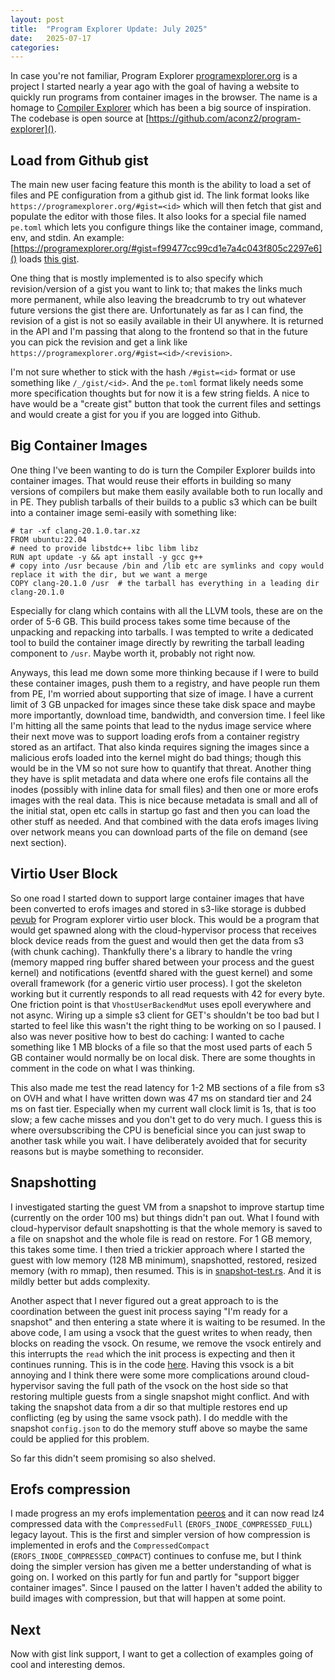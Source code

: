 ```yaml
---
layout: post
title:  "Program Explorer Update: July 2025"
date:   2025-07-17
categories:
---
```


In case you're not familiar, Program Explorer [programexplorer.org](https://programexplorer.org) is a project I started nearly a year ago with the goal of having a website to quickly run programs from container images in the browser. The name is a homage to [Compiler Explorer](https://godbolt.org) which has been a big source of inspiration. The codebase is open source at [https://github.com/aconz2/program-explorer]().

## Load from Github gist

The main new user facing feature this month is the ability to load a set of files and PE configuration from a github gist id. The link format looks like `https://programexplorer.org/#gist=<id>` which will then fetch that gist and populate the editor with those files. It also looks for a special file named `pe.toml` which lets you configure things like the container image, command, env, and stdin. An example: [https://programexplorer.org/#gist=f99477cc99cd1e7a4c043f805c2297e6]() loads [this gist](https://gist.github.com/aconz2/f99477cc99cd1e7a4c043f805c2297e6).

One thing that is mostly implemented is to also specify which revision/version of a gist you want to link to; that makes the links much more permanent, while also leaving the breadcrumb to try out whatever future versions the gist there are. Unfortunately as far as I can find, the revision of a gist is not so easily available in their UI anywhere. It is returned in the API and I'm passing that along to the frontend so that in the future you can pick the revision and get a link like `https://programexplorer.org/#gist=<id>/<revision>`.

I'm not sure whether to stick with the hash `/#gist=<id>` format or use something like `/_/gist/<id>`. And the `pe.toml` format likely needs some more specification thoughts but for now it is a few string fields. A nice to have would be a "create gist" button that took the current files and settings and would create a gist for you if you are logged into Github.

## Big Container Images

One thing I've been wanting to do is turn the Compiler Explorer builds into container images. That would reuse their efforts in building so many versions of compilers but make them easily available both to run locally and in PE. They publish tarballs of their builds to a public s3 which can be built into a container image semi-easily with something like:

```
# tar -xf clang-20.1.0.tar.xz
FROM ubuntu:22.04
# need to provide libstdc++ libc libm libz
RUN apt update -y && apt install -y gcc g++
# copy into /usr because /bin and /lib etc are symlinks and copy would replace it with the dir, but we want a merge
COPY clang-20.1.0 /usr  # the tarball has everything in a leading dir clang-20.1.0
```

Especially for clang which contains with all the LLVM tools, these are on the order of 5-6 GB. This build process takes some time because of the unpacking and repacking into tarballs. I was tempted to write a dedicated tool to build the container image directly by rewriting the tarball leading component to `/usr`. Maybe worth it, probably not right now.

Anyways, this lead me down some more thinking because if I were to build these container images, push them to a registry, and have people run them from PE, I'm worried about supporting that size of image. I have a current limit of 3 GB unpacked for images since these take disk space and maybe more importantly, download time, bandwidth, and conversion time. I feel like I'm hitting all the same points that lead to the nydus image service where their next move was to support loading erofs from a container registry stored as an artifact. That also kinda requires signing the images since a malicious erofs loaded into the kernel might do bad things; though this would be in the VM so not sure how to quantify that threat. Another thing they have is split metadata and data where one erofs file contains all the inodes (possibly with inline data for small files) and then one or more erofs images with the real data. This is nice because metadata is small and all of the initial stat, open etc calls in startup go fast and then you can load the other stuff as needed. And that combined with the data erofs images living over network means you can download parts of the file on demand (see next section).

## Virtio User Block

So one road I started down to support large container images that have been converted to erofs images and stored in s3-like storage is dubbed [pevub](https://github.com/aconz2/program-explorer/blob/82f5f7af9c6601b5d02450153a8df7dccd370d48/pevub/src/main.rs) for Program explorer virtio user block. This would be a program that would get spawned along with the cloud-hypervisor process that receives block device reads from the guest and would then get the data from s3 (with chunk caching). Thankfully there's a library to handle the vring (memory mapped ring buffer shared between your process and the guest kernel) and notifications (eventfd shared with the guest kernel) and some overall framework (for a generic virtio user process). I got the skeleton working but it currently responds to all read requests with 42 for every byte. One friction point is that `VhostUserBackendMut` uses epoll everywhere and not async. Wiring up a simple s3 client for GET's shouldn't be too bad but I started to feel like this wasn't the right thing to be working on so I paused. I also was never positive how to best do caching: I wanted to cache something like 1 MB blocks of a file so that the most used parts of each 5 GB container would normally be on local disk. There are some thoughts in comment in the code on what I was thinking.

This also made me test the read latency for 1-2 MB sections of a file from s3 on OVH and what I have written down was 47 ms on standard tier and 24 ms on fast tier. Especially when my current wall clock limit is 1s, that is too slow; a few cache misses and you don't get to do very much. I guess this is where oversubscribing the CPU is beneficial since you can just swap to another task while you wait. I have deliberately avoided that for security reasons but is maybe something to reconsider.

## Snapshotting

I investigated starting the guest VM from a snapshot to improve startup time (currently on the order 100 ms) but things didn't pan out. What I found with cloud-hypervisor default snapshotting is that the whole memory is saved to a file on snapshot and the whole file is read on restore. For 1 GB memory, this takes some time. I then tried a trickier approach where I started the guest with low memory (128 MB minimum), snapshotted, restored, resized memory (with ro mmap), then resumed. This is in [snapshot-test.rs](https://github.com/aconz2/program-explorer/blob/82f5f7af9c6601b5d02450153a8df7dccd370d48/perunner/src/snapshot-test.rs). And it is mildly better but adds complexity.

Another aspect that I never figured out a great approach to is the coordination between the guest init process saying "I'm ready for a snapshot" and then entering a state where it is waiting to be resumed. In the above code, I am using a vsock that the guest writes to when ready, then blocks on reading the vsock. On resume, we remove the vsock entirely and this interrupts the `read` which the init process is expecting and then it continues running. This is in the code [here](https://github.com/aconz2/program-explorer/blob/82f5f7af9c6601b5d02450153a8df7dccd370d48/peinit/src/main.rs#L304). Having this vsock is a bit annoying and I think there were some more complications around cloud-hypervisor saving the full path of the vsock on the host side so that restoring multiple guests from a single snapshot might conflict. And with taking the snapshot data from a dir so that multiple restores end up conflicting (eg by using the same vsock path). I do meddle with the snapshot `config.json` to do the memory stuff above so maybe the same could be applied for this problem.

So far this didn't seem promising so also shelved.

## Erofs compression

I made progress an my erofs implementation [peeros](https://github.com/aconz2/program-explorer/blob/82f5f7af9c6601b5d02450153a8df7dccd370d48/peerofs/src/disk.rs) and it can now read lz4 compressed data with the `CompressedFull` (`EROFS_INODE_COMPRESSED_FULL`) legacy layout. This is the first and simpler version of how compression is implemented in erofs and the `CompressedCompact` (`EROFS_INODE_COMPRESSED_COMPACT`) continues to confuse me, but I think doing the simpler version has given me a better understanding of what is going on. I worked on this partly for fun and partly for "support bigger container images". Since I paused on the latter I haven't added the ability to build images with compression, but that will happen at some point.

## Next

Now with gist link support, I want to get a collection of examples going of cool and interesting demos.
